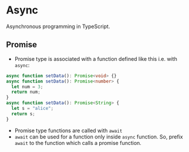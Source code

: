 # Async

Asynchronous programming in TypeScript.

## Promise

- Promise type is associated with a function defined like this i.e. with `async`:

```ts
async function setData(): Promise<void> {}
async function setData(): Promise<number> {
  let num = 3;
  return num;
}
async function setData(): Promise<String> {
  let s = "alice";
  return s;
}
```

- Promise type functions are called with `await`
- `await` can be used for a function only inside `async` function. So, prefix `await` to the function which calls a promise function.
